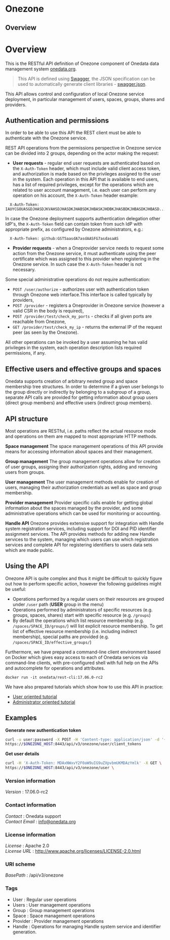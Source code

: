 # Onezone


<a name="overview"></a>
## Overview
# Overview
This is the RESTful API definition of Onezone component of Onedata data management system [onedata.org](http://www.onedata.org).

> This API is defined using [Swagger](http://swagger.io/), the JSON specification can be used to automatically generate
> client libraries - [swagger.json](../../../swagger/onezone/swagger.json).

This API allows control and configuration of local Onezone service deployment, in particular management
of users, spaces, groups, shares and providers.

## Authentication and permissions
In order to be able to use this API the REST client must be able to authenticate with the Onezone service.

REST API operations from the permissions perspective in Onezone service can be divided into 2 groups,
depending on the actor making the request:
 * **User requests** - regular end user requests are authenticated based on the `X-Auth-Token` header, which
 must include valid client access token, and authorization is made based on the privileges assigned
 to the user in the system. Each operation in this API that is available to end users, has a list of
 required privileges, except for the operations which are related to user account management, i.e.
 each user can perform any operation on his account, the `X-Auth-Token` header example:
 ```
   X-Auth-Token: IAUYCGOUASGDJHASDJKVAHSDJHASDKJHABSDKJHBASKJHDBKJHASBDKJHBASDKJHBASD...
 ```
In case the Onezone deployment supports authentication delegation other IdP's,
the `X-Auth-Token` field can contain token from such IdP with appropriate prefix,
as configured by Onezone administrators, e.g.:
 ```
   X-Auth-Token: github:GST5aasdA7asdAASFG7asdasaAS
 ```

 * **Provider requests** - when a Oneprovider service needs to request some action from the Onezone service,
 it must authenticate using the peer certificate which was assigned to this provider when registering
 in the Onezone service. In such case the `X-Auth-Token` header is not necessary.

Some special administrative operations do not require authentication:
 * `POST /user/authorize` - authorizes user with authentication token through
 Onezone web interface.This interface is called typically by providers,
 * `POST /provider` - registers a Oneprovider in Onezone service
 (however a valid CSR in the body is required),
 * `POST /provider/test/check_my_ports` - checks if all given ports
 are reachable from Onezone,
 * `GET /provider/test/check_my_ip` - returns the external IP of the request peer (as seen by the Onezone).

All other operations can be invoked by a user assuming he has valid privileges in the system,
each operation description lists required permissions, if any.

## Effective users and effective groups and spaces
Onedata supports creation of arbitrary nested group and space membership tree structures. In order to determine
if a given user belongs to the group directly or indirectly by belonging to a subgroup of a group,
separate API calls are provided for getting information about group users (direct group members) and
effective users (indirect group members).

## API structure
Most operations are RESTful, i.e. paths reflect the actual resource mode and operations on them are mapped to
most appropriate HTTP methods.

**Space management**
The space management operations of this API provide means for accessing information about spaces
and their management.

**Group management**
The group management operations allow for creation of user groups, assigning their authorization rights,
adding and removing users from groups.

**User management**
The user management methods enable for creation of users, managing their authorization
credentials as well as space and group membership.

**Provider management**
Provider specific calls enable for getting global information about the spaces managed by the provider,
and some administrative operations which can be used for monitoring or accounting.

**Handle API**
Onezone provides extensive support for integration with Handle system registration
services, including support for DOI and PID identifier assignment services. The API
provides methods for adding new Handle services to the system, managing which users
can use which registration services and complete API for registering identifiers to
users data sets which are made public.

## Using the API
Onezone API is quite complex and thus it might be difficult to quickly figure out how
to perform specific action, however the following guidelines might be useful:
  * Operations performed by a regular users on their resources are grouped under
    `/user` path (**USER** group in the menu)
  * Operations performed by administrators of specific resources (e.g. groups,
    spaces, shares) start with specific resource (e.g. `/groups`)
  * By default the operations which list resource membership
    (e.g. `/spaces/SPACE_ID/groups/`) will list explicit resource membership.
    To get list of effective resource membership (i.e. including indirect
    membership), special paths are provided
    (e.g. `/spaces/SPACE_ID/effective_groups/`)

Furthermore, we have prepared a command-line client environment based on Docker
which gives easy access to each of Onedata services via command-line clients,
with pre-configured shell with full help on the APIs and autocomplete for
operations and attributes.

```
docker run -it onedata/rest-cli:17.06.0-rc2
```

We have also prepared tutorials which show how to use this API in practice:
  * [User oriented tutorial](https://onedata.org/docs/doc/using_onedata/using_onedata_from_cli.html)
  * [Administrator oriented tutorial](https://onedata.org/docs/doc/administering_onedata/administering_onedata_from_cli.html)


## Examples

**Generate new authentication token**
```bash
curl -u user:password -X POST -H 'Content-type: application/json' -d '{}' \
https://$ONEZONE_HOST:8443/api/v3/onezone/user/client_tokens
```

**Get user details**
```bash
curl -H 'X-Auth-Token: MDAxNWxvY2F0aW9uIG9uZXpvbmUKMDAzYmlk' -X GET \
https://$ONEZONE_HOST:8443/api/v3/onezone/user \
```


### Version information
*Version* : 17.06.0-rc2


### Contact information
*Contact* : Onedata support  
*Contact Email* : info@onedata.org


### License information
*License* : Apache 2.0  
*License URL* : http://www.apache.org/licenses/LICENSE-2.0.html


### URI scheme
*BasePath* : /api/v3/onezone


### Tags

* User : Regular user operations
* Users : User management operations
* Group : Group management operations
* Space : Space management operations
* Provider : Provider management operations
* Handle : Operations for managing Handle system service and identifier generation.



